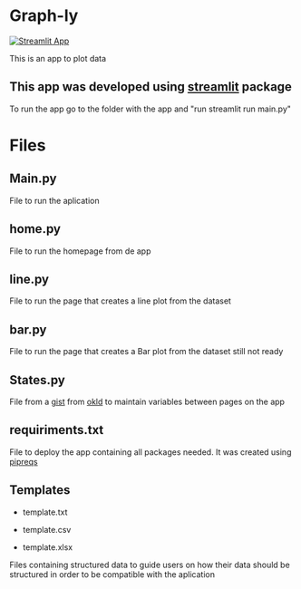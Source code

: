 # Graph-ly
[![Streamlit App](https://static.streamlit.io/badges/streamlit_badge_black_white.svg)](https://share.streamlit.io/danielmoraisg/graph-ly/main/main.py)

This is an app to plot data

## This app was developed using [streamlit](https://www.streamlit.io) package

To run the app go to the folder with the app and "run streamlit run main.py"

# Files

## Main.py

File to run the aplication

## home.py

File to run the homepage from de app

## line.py

File to run the page that creates a line plot from the dataset

## bar.py

File to run the page that creates a Bar plot from the dataset still not ready

## States.py

File from a [gist](https://gist.github.com/okld/0aba4869ba6fdc8d49132e6974e2e662) from [okld](https://gist.github.com/okld) to maintain variables between pages on the app

## requiriments.txt

File to deploy the app containing all packages needed. It was created using [pipreqs](https://pypi.org/project/pipreqs/)

## Templates

* template.txt

* template.csv

* template.xlsx

Files containing structured data to guide users on how their data should be structured in order to be compatible with the aplication
